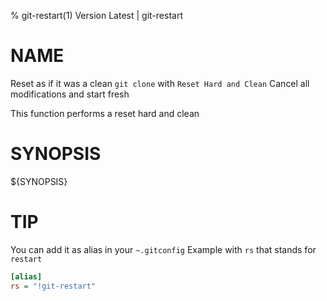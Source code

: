% git-restart(1) Version Latest | git-restart
# NAME

Reset as if it was a clean `git clone` with `Reset Hard and Clean`
Cancel all modifications and start fresh

This function performs a reset hard and clean

# SYNOPSIS

${SYNOPSIS}

# TIP

You can add it as alias in your `~.gitconfig`
Example with `rs` that stands for `restart`
```ini
[alias]
rs = "!git-restart"
```


